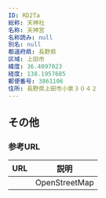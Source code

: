 ```yaml
---
ID: RD2Ta
総称: 天神社
名称: 天神宮
名称読み: null
別名: null
都道府県: 長野県
区域: 上田市
緯度: 36.4097023
経度: 138.1957685
郵便番号: 3861106
住所: 長野県上田市小泉３０４２
---
```


## その他

### 参考URL

| URL | 説明          |
| --- | ------------- |
|     | OpenStreetMap |
